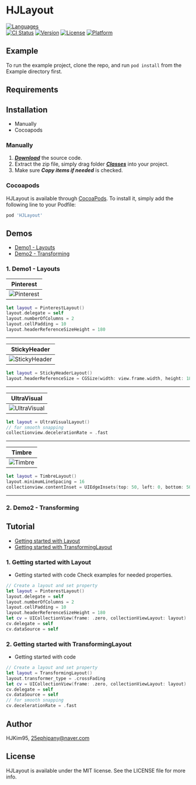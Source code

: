 # HJLayout

[![Languages](https://img.shields.io/badge/language-swift%205.0%20-FF69B4.svg?style=plastic)](#) <br/> 
[![CI Status](https://img.shields.io/travis/HJKim95/HJLayout.svg?style=flat)](https://travis-ci.org/HJKim95/HJLayout?branch=master)
[![Version](https://img.shields.io/cocoapods/v/HJLayout.svg?style=flat)](https://cocoapods.org/pods/HJLayout)
[![License](https://img.shields.io/cocoapods/l/HJLayout.svg?style=flat)](https://cocoapods.org/pods/HJLayout)
[![Platform](https://img.shields.io/cocoapods/p/HJLayout?color=red&style=flat)](https://cocoapods.org/pods/HJLayout)

## Example

To run the example project, clone the repo, and run `pod install` from the Example directory first.

## Requirements

## Installation
* Manually
* Cocoapods

### Manually
1. ***[Download](#)*** the source code.
2. Extract the zip file, simply drag folder ***[Classes](#)*** into your project.
3. Make sure ***Copy items if needed*** is checked.

### Cocoapods

HJLayout is available through [CocoaPods](https://cocoapods.org). To install
it, simply add the following line to your Podfile:

```ruby
pod 'HJLayout'
```

## Demos
* [Demo1 - Layouts](#demo_layout)
* [Demo2 - Transforming](#demo_transforming)

### 1. Demo1 - Layouts <a id='demo_layout'></a>
|Pinterest|
|---|
|![Pinterest](https://user-images.githubusercontent.com/29699823/91012308-da0f5000-e620-11ea-8443-bf16e3eb5697.gif)|
```swift
let layout = PinterestLayout()
layout.delegate = self
layout.numberOfColumns = 2
layout.cellPadding = 10
layout.headerReferenceSizeHeight = 180
```
---

|StickyHeader|
|---|
|![StickyHeader](https://user-images.githubusercontent.com/29699823/91012340-e4c9e500-e620-11ea-8f35-3140183f41a1.gif)|
```swift
let layout = StickyHeaderLayout()
layout.headerReferenceSize = CGSize(width: view.frame.width, height: 180)
```
---

|UltraVisual|
|---|
|![UltraVisual](https://user-images.githubusercontent.com/29699823/91012345-e5fb1200-e620-11ea-829e-869056a80160.gif)|
```swift
let layout = UltraVisualLayout()
// for smooth snapping
collectionview.decelerationRate = .fast
```
---

|Timbre|
|---|
|![Timbre](https://user-images.githubusercontent.com/29699823/91012350-e72c3f00-e620-11ea-87f0-c45673d155aa.gif)|
```swift
let layout = TimbreLayout()
layout.minimumLineSpacing = 16
collectionview.contentInset = UIEdgeInsets(top: 50, left: 0, bottom: 50, right: 0)
```
---

### 2. Demo2 - Transforming <a id='demo_transforming'></a>

## Tutorial
* [Getting started with Layout](#getting_started_layout)
* [Getting started with TransformingLayout](#getting_started_transforming)

### 1. Getting started with Layout <a id='getting_started_layout'></a>

* Getting started with code
Check examples for needed properties.

```swift
// Create a layout and set property
let layout = PinterestLayout()
layout.delegate = self
layout.numberOfColumns = 2
layout.cellPadding = 10
layout.headerReferenceSizeHeight = 180
let cv = UICollectionView(frame: .zero, collectionViewLayout: layout)
cv.delegate = self
cv.dataSource = self
```

### 2. Getting started with TransformingLayout <a id='getting_started_transforming'></a>

* Getting started with code

```swift
// Create a layout and set property
let layout = TransformingLayout()
layout.transformer_type = .crossFading
let cv = UICollectionView(frame: .zero, collectionViewLayout: layout)
cv.delegate = self
cv.dataSource = self
// for smooth snapping
cv.decelerationRate = .fast
```

## Author

HJKim95, 25ephipany@naver.com

## License

HJLayout is available under the MIT license. See the LICENSE file for more info.

